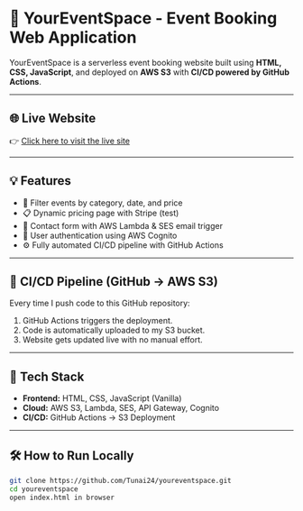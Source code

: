 # 🎉 YourEventSpace - Event Booking Web Application

YourEventSpace is a serverless event booking website built using **HTML, CSS, JavaScript**, and deployed on **AWS S3** with **CI/CD powered by GitHub Actions**.

---

## 🌐 Live Website

👉 [Click here to visit the live site](https://youreventspace-frontend.s3.ap-south-1.amazonaws.com/index.html)

---

## 💡 Features

- 🎈 Filter events by category, date, and price
- 📋 Dynamic pricing page with Stripe (test)
- 📩 Contact form with AWS Lambda & SES email trigger
- 🔐 User authentication using AWS Cognito
- ⚙️ Fully automated CI/CD pipeline with GitHub Actions

---

## 🚀 CI/CD Pipeline (GitHub → AWS S3)

Every time I push code to this GitHub repository:
1. GitHub Actions triggers the deployment.
2. Code is automatically uploaded to my S3 bucket.
3. Website gets updated live with no manual effort.

---

## 🧰 Tech Stack

- **Frontend:** HTML, CSS, JavaScript (Vanilla)
- **Cloud:** AWS S3, Lambda, SES, API Gateway, Cognito
- **CI/CD:** GitHub Actions → S3 Deployment

---

## 🛠️ How to Run Locally

```bash
git clone https://github.com/Tunai24/youreventspace.git
cd youreventspace
open index.html in browser
